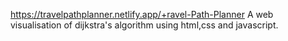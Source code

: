 https://travelpathplanner.netlify.app/+ravel-Path-Planner
A web visualisation of dijkstra's algorithm using html,css and javascript.
